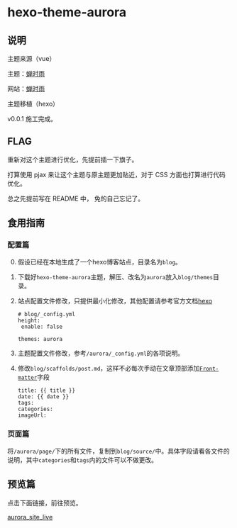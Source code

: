 # hexo-theme-aurora

## 说明

主题来源（vue）

主题：[蝉时雨](https://github.com/chanshiyucx/aurora)

网站：[蝉时雨](https://chanshiyu.com/#/)

主题移植（hexo）

v0.0.1 施工完成。

## FLAG

重新对这个主题进行优化，先提前插一下旗子。

打算使用 pjax 来让这个主题与原主题更加贴近，对于 CSS 方面也打算进行代码优化。

总之先提前写在 README 中， 免的自己忘记了。

## 食用指南

### 配置篇

0. 假设已经在本地生成了一个hexo博客站点，目录名为`blog`。

1. 下载好`hexo-theme-aurora`主题，解压、改名为`aurora`放入`blog/themes`目录。

2. 站点配置文件修改，只提供最小化修改，其他配置请参考官方文档[hexo](https://hexo.io/zh-cn/docs/index.html)

   ```
   # blog/_config.yml
   height:
   	enable: false
   
   themes: aurora
   ```

3. 主题配置文件修改，参考`/aurora/_config.yml`的各项说明。

4. 修改`blog/scaffolds/post.md`，这样不必每次手动在文章顶部添加[`Front-matter`](https://hexo.io/zh-cn/docs/front-matter)字段

   ```
   title: {{ title }}
   date: {{ date }}
   tags:
   categories:
   imageUrl: 
   ```

### 页面篇

将`/aurora/page/`下的所有文件，复制到`blog/source/`中。具体字段请看各文件的说明，其中`categories`和`tags`内的文件可以不做更改。

## 预览篇

点击下面链接，前往预览。

[aurora_site_live](https://sanshiliuxiao.github.io/aurora_site_live/)












